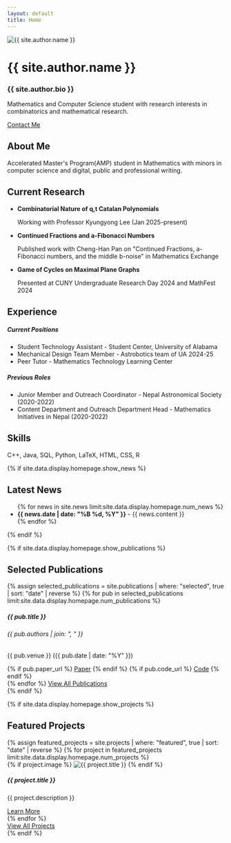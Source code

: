 ```yaml
---
layout: default
title: Home
---
```


<div class="row align-items-center py-5">
    <div class="col-md-4 text-center">
        <img src="{{ site.author.avatar }}" alt="{{ site.author.name }}" class="rounded-circle img-fluid mb-3" style="max-width: 200px;">
    </div>
    <div class="col-md-8">
        <h1>{{ site.author.name }}</h1>
        <h3>{{ site.author.bio }}</h3>
        <p class="lead">Mathematics and Computer Science student with research interests in combinatorics and mathematical research.</p>
        <div class="mt-4">
            <a href="mailto:{{ site.email }}" class="btn btn-primary me-2">
                <i class="fas fa-envelope"></i> Contact Me
            </a>
        </div>
    </div>
</div>

<div class="row mt-5">
    <div class="col-md-12">
        <h2>About Me</h2>
        <p>
            Accelerated Master's Program(AMP) student in Mathematics with minors in computer science and digital, public and professional writing.
        </p>
    </div>
</div>

<div class="row mt-5">
    <div class="col-md-12">
        <h2>Current Research</h2>
        <ul class="list-unstyled">
            <li class="mb-3">
                <strong>Combinatorial Nature of q,t Catalan Polynomials</strong>
                <p>Working with Professor Kyungyong Lee (Jan 2025-present)</p>
            </li>
            <li class="mb-3">
                <strong>Continued Fractions and a-Fibonacci Numbers</strong>
                <p>Published work with Cheng-Han Pan on "Continued Fractions, a-Fibonacci numbers, and the middle b-noise" in Mathematics Exchange</p>
            </li>
            <li class="mb-3">
                <strong>Game of Cycles on Maximal Plane Graphs</strong>
                <p>Presented at CUNY Undergraduate Research Day 2024 and MathFest 2024</p>
            </li>
        </ul>
    </div>
</div>

<div class="row mt-5">
    <div class="col-md-12">
        <h2>Experience</h2>
        <div class="card mb-3">
            <div class="card-body">
                <h5>Current Positions</h5>
                <ul>
                    <li>Student Technology Assistant - Student Center, University of Alabama</li>
                    <li>Mechanical Design Team Member - Astrobotics team of UA 2024-25</li>
                    <li>Peer Tutor - Mathematics Technology Learning Center</li>
                </ul>
            </div>
        </div>
        <div class="card">
            <div class="card-body">
                <h5>Previous Roles</h5>
                <ul>
                    <li>Junior Member and Outreach Coordinator - Nepal Astronomical Society (2020-2022)</li>
                    <li>Content Department and Outreach Department Head - Mathematics Initiatives in Nepal (2020-2022)</li>
                </ul>
            </div>
        </div>
    </div>
</div>

<div class="row mt-5">
    <div class="col-md-12">
        <h2>Skills</h2>
        <div class="card">
            <div class="card-body">
                <p>C++, Java, SQL, Python, LaTeX, HTML, CSS, R</p>
            </div>
        </div>
    </div>
</div>

{% if site.data.display.homepage.show_news %}
<div class="row mt-5">
    <div class="col-md-12">
        <h2>Latest News</h2>
        <ul class="list-unstyled">
            {% for news in site.news limit:site.data.display.homepage.num_news %}
            <li class="mb-3">
                <strong>{{ news.date | date: "%B %d, %Y" }}</strong> - {{ news.content }}
            </li>
            {% endfor %}
        </ul>
    </div>
</div>
{% endif %}

{% if site.data.display.homepage.show_publications %}
<div class="row mt-5">
    <div class="col-md-12">
        <h2>Selected Publications</h2>
        {% assign selected_publications = site.publications | where: "selected", true | sort: "date" | reverse %}
        {% for pub in selected_publications limit:site.data.display.homepage.num_publications %}
        <div class="card mb-3">
            <div class="card-body">
                <h5 class="card-title">{{ pub.title }}</h5>
                <h6 class="card-subtitle mb-2 text-muted">{{ pub.authors | join: ", " }}</h6>
                <p class="card-text">{{ pub.venue }} ({{ pub.date | date: "%Y" }})</p>
                <div class="btn-group">
                    {% if pub.paper_url %}
                    <a href="{{ pub.paper_url }}" class="btn btn-sm btn-outline-primary">Paper</a>
                    {% endif %}
                    {% if pub.code_url %}
                    <a href="{{ pub.code_url }}" class="btn btn-sm btn-outline-secondary">Code</a>
                    {% endif %}
                </div>
            </div>
        </div>
        {% endfor %}
        <a href="{{ '/publications' | relative_url }}" class="btn btn-primary mt-3">View All Publications</a>
    </div>
</div>
{% endif %}

{% if site.data.display.homepage.show_projects %}
<div class="row mt-5">
    <div class="col-md-12">
        <h2>Featured Projects</h2>
        <div class="row">
            {% assign featured_projects = site.projects | where: "featured", true | sort: "date" | reverse %}
            {% for project in featured_projects limit:site.data.display.homepage.num_projects %}
            <div class="col-md-4 mb-4">
                <div class="card h-100">
                    {% if project.image %}
                    <img src="{{ project.image | relative_url }}" class="card-img-top" alt="{{ project.title }}">
                    {% endif %}
                    <div class="card-body">
                        <h5 class="card-title">{{ project.title }}</h5>
                        <p class="card-text">{{ project.description }}</p>
                        <a href="{{ project.url | relative_url }}" class="btn btn-primary">Learn More</a>
                    </div>
                </div>
            </div>
            {% endfor %}
        </div>
        <a href="{{ '/projects' | relative_url }}" class="btn btn-primary mt-3">View All Projects</a>
    </div>
</div>
{% endif %} 